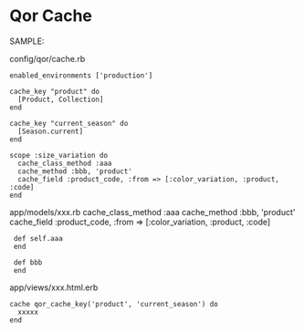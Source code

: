 Qor Cache
=========

SAMPLE:

  config/qor/cache.rb

    enabled_environments ['production']

    cache_key "product" do
      [Product, Collection]
    end

    cache_key "current_season" do
      [Season.current]
    end

    scope :size_variation do
      cache_class_method :aaa
      cache_method :bbb, 'product'
      cache_field :product_code, :from => [:color_variation, :product, :code]
    end


  app/models/xxx.rb
     cache_class_method :aaa
     cache_method :bbb, 'product'
     cache_field :product_code, :from => [:color_variation, :product, :code]

     def self.aaa
     end

     def bbb
     end

  app/views/xxx.html.erb

    cache qor_cache_key('product', 'current_season') do
      xxxxx
    end
